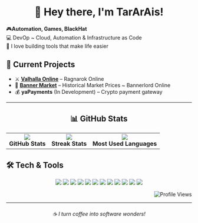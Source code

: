 <h1 align="center">👋 Hey there, I'm TarArAis!</h1>

<p align="left">
  🎮<b>Automation, Games, BlackHat</b>  
  <br>
💻 DevOp ~ Cloud, Automation & Infrastructure as Code
 <br>
  🔧 I love building tools that make life easier  
</p>



<h2>🌟 Current Projects</h2>

- ⚔️ <b><a href="https://valhallaonline.net" target="_blank">Valhalla Online</a></b> – Ragnarok Online  
- 📢 <b><a href="https://bannermarket.online" target="_blank">Banner Market</a></b> – Historical Market Prices ~ Bannerlord Online  
- 💰 <b>yaPayments</b> (In Development) – Crypto payment gateway  




---

<h2 align="center">📊 GitHub Stats</h2>

<table align="center">
  <tr>
    <td align="center">
      <img src="https://github-readme-stats.vercel.app/api?username=xTarArAisx&show_icons=true&theme=dark" />
      <br><b>GitHub Stats</b>
    </td>
    <td align="center">
      <img src="https://github-readme-streak-stats.herokuapp.com/?user=xTarArAisx&theme=dark" />
      <br><b>Streak Stats</b>
    </td>
    <td align="center">
      <img src="https://github-readme-stats.vercel.app/api/top-langs/?username=xTarArAisx&layout=compact&theme=dark" />
      <br><b>Most Used Languages</b>
    </td>
  </tr>
</table>

<h2>🛠️ Tech & Tools</h2>

<p align="center">
  <img src="https://img.shields.io/badge/-PHP-777BB4?style=for-the-badge&logo=php&logoColor=white" />
  <img src="https://img.shields.io/badge/-C-A8B9CC?style=for-the-badge&logo=c&logoColor=white" />
  <img src="https://img.shields.io/badge/-JavaScript-F7DF1E?style=for-the-badge&logo=javascript&logoColor=black" />
  <img src="https://img.shields.io/badge/-Node.js-339933?style=for-the-badge&logo=node.js&logoColor=white" />
  <img src="https://img.shields.io/badge/-HerculesWS-blue?style=for-the-badge" />
  <img src="https://img.shields.io/badge/-WordPress-21759B?style=for-the-badge&logo=wordpress&logoColor=white" />
  <img src="https://img.shields.io/badge/-MySQL-4479A1?style=for-the-badge&logo=mysql&logoColor=white" />
  <img src="https://img.shields.io/badge/-Docker-2496ED?style=for-the-badge&logo=docker&logoColor=white" />
  <img src="https://img.shields.io/badge/-Linux-FCC624?style=for-the-badge&logo=linux&logoColor=black" />
  <img src="https://img.shields.io/badge/-GitHub-181717?style=for-the-badge&logo=github&logoColor=white" />
  <img src="https://img.shields.io/badge/-VS%20Code-007ACC?style=for-the-badge&logo=visual-studio-code&logoColor=white" />
  <img src="https://img.shields.io/badge/-Python-3776AB?style=for-the-badge&logo=python&logoColor=white" />
</p>

<p align="right">
  <img src="https://komarev.com/ghpvc/?username=xTarArAisx&color=blue" alt="Profile Views"/>
</p>

---

<h6 align="center" text-decoration="oblique">☕ I turn coffee into software wonders!</h6>
